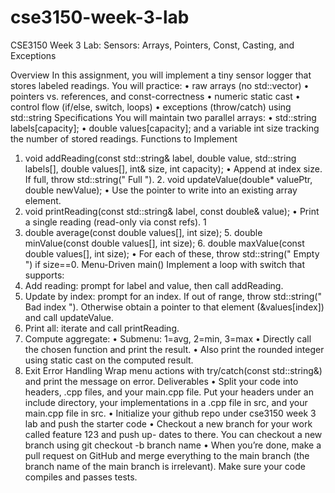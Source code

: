 # cse3150-week-3-lab
CSE3150 Week 3 Lab: Sensors: Arrays, Pointers, Const, Casting, and Exceptions


Overview
In this assignment, you will implement a tiny sensor logger that stores labeled readings. You will practice:
• raw arrays (no std::vector)
• pointers vs. references, and const-correctness • numeric static cast
• control flow (if/else, switch, loops)
• exceptions (throw/catch) using std::string
Specifications
You will maintain two parallel arrays:
• std::string labels[capacity];
• double values[capacity];
and a variable int size tracking the number of stored readings.
Functions to Implement
1. void addReading(const std::string& label, double value,
std::string labels[], double values[], int& size, int capacity);
• Append at index size. If full, throw std::string(" Full "). 2. void updateValue(double* valuePtr, double newValue);
• Use the pointer to write into an existing array element.
3. void printReading(const std::string& label, const double& value);
• Print a single reading (read-only via const refs). 1
4. double average(const double values[], int size); 5. double minValue(const double values[], int size); 6. double maxValue(const double values[], int size);
• For each of these, throw std::string(" Empty ") if size==0.
Menu-Driven main()
Implement a loop with switch that supports:
1. Add reading: prompt for label and value, then call addReading.
2. Update by index: prompt for an index. If out of range, throw std::string(" Bad index "). Otherwise obtain a pointer to that element (&values[index])
and call updateValue.
3. Print all: iterate and call printReading.
4. Compute aggregate:
• Submenu: 1=avg, 2=min, 3=max
• Directly call the chosen function and print the result.
• Also print the rounded integer using static cast<int> on the computed result.
5. Exit
Error Handling Wrap menu actions with try/catch(const std::string&)
and print the message on error.
Deliverables
• Split your code into headers, .cpp files, and your main.cpp file. Put your headers under an include directory, your implementations in a .cpp file in src, and your main.cpp file in src.
• Initialize your github repo under cse3150 week 3 lab and push the starter code
• Checkout a new branch for your work called feature 123 and push up- dates to there. You can checkout a new branch using git checkout -b branch name
• When you’re done, make a pull request on GitHub and merge everything to the main branch (the branch name of the main branch is irrelevant). Make sure your code compiles and passes tests.

